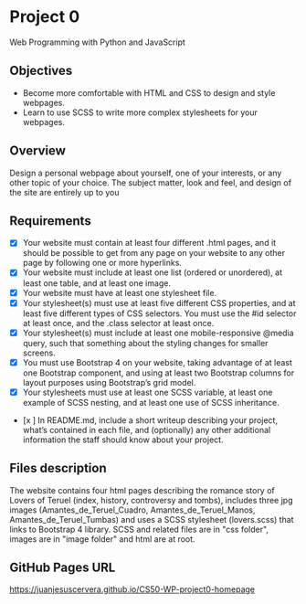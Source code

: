 # Project 0

Web Programming with Python and JavaScript

## Objectives

  - Become more comfortable with HTML and CSS to design and style webpages.
  - Learn to use SCSS to write more complex stylesheets for your webpages.

## Overview

  Design a personal webpage about yourself, one of your interests, or any other topic of your choice. The subject matter, look and feel, and design of the site are entirely up to you

## Requirements

  - [x] Your website must contain at least four different .html pages, and it should be possible to get from any page on your website to any other page by following one or more hyperlinks.
  - [x] Your website must include at least one list (ordered or unordered), at least one table, and at least one image.
  - [x] Your website must have at least one stylesheet file.
  - [x] Your stylesheet(s) must use at least five different CSS properties, and at least five different types of CSS selectors. You must use the #id selector at least once, and the .class selector at least once.
  - [x] Your stylesheet(s) must include at least one mobile-responsive @media query, such that something about the styling changes for smaller screens.
  - [x] You must use Bootstrap 4 on your website, taking advantage of at least one Bootstrap component, and using at least two Bootstrap columns for layout purposes using Bootstrap’s grid model.
  - [x] Your stylesheets must use at least one SCSS variable, at least one example of SCSS nesting, and at least one use of SCSS inheritance.
  - [x ] In README.md, include a short writeup describing your project, what’s contained in each file, and (optionally) any other additional information the staff should know about your project.

## Files description

  The website contains four html pages describing the romance story of Lovers of Teruel (index, history, controversy and tombs), includes three jpg images (Amantes_de_Teruel_Cuadro, Amantes_de_Teruel_Manos, Amantes_de_Teruel_Tumbas) and uses a SCSS stylesheet (lovers.scss) that links to Bootstrap 4 library.
  SCSS and related files are in "css folder", images are in "image folder" and html are at root.

## GitHub Pages URL

  https://juanjesuscervera.github.io/CS50-WP-project0-homepage
